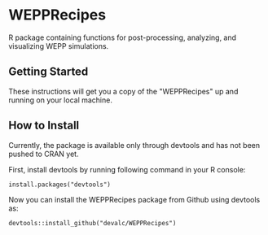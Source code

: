 # WEPPRecipes

R package containing functions for post-processing, analyzing, and visualizing WEPP simulations.         

## Getting Started

These instructions will get you a copy of the "WEPPRecipes" up and running on your 
local machine.

## How to Install

Currently, the package is available only through devtools and has not been pushed to CRAN yet. 

First, install devtools by running following command in your R console: 

```{r}
install.packages("devtools")
```

Now you can install the WEPPRecipes package from Github using devtools as:

```{r}
devtools::install_github("devalc/WEPPRecipes")
```
